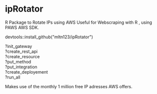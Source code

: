 # ipRotator
R Package to Rotate IPs using AWS 
Useful for Webscraping with R , using PAWS AWS SDK.

devtools::install_github("mltn123/ipRotator")

?init_gateway   
?create_rest_api  
?create_resource  
?put_method  
?put_integration  
?create_deployement  
?run_all  

Makes use of the monthly 1 million free IP adresses AWS offers.
